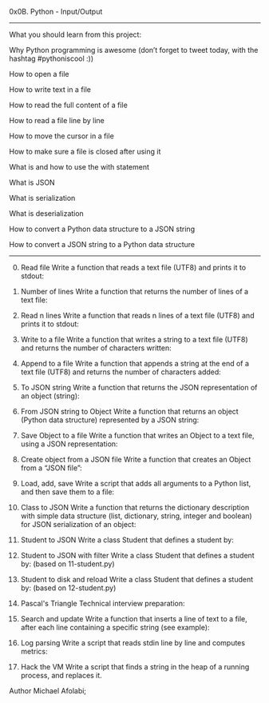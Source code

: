 0x0B. Python - Input/Output


**************************************************************************************************************************************************
What you should learn from this project:

Why Python programming is awesome (don’t forget to tweet today, with the hashtag #pythoniscool :))


How to open a file


How to write text in a file


How to read the full content of a file


How to read a file line by line


How to move the cursor in a file



How to make sure a file is closed after using it


What is and how to use the with statement



What is JSON


What is serialization



What is deserialization



How to convert a Python data structure to a JSON string



How to convert a JSON string to a Python data structure

*****************************************************************************************************************************************************



0. Read file
Write a function that reads a text file (UTF8) and prints it to stdout:




1. Number of lines
Write a function that returns the number of lines of a text file:



2. Read n lines
Write a function that reads n lines of a text file (UTF8) and prints it to stdout:



3. Write to a file
Write a function that writes a string to a text file (UTF8) and returns the number of characters written:




4. Append to a file
Write a function that appends a string at the end of a text file (UTF8) and returns the number of characters added:



5. To JSON string
Write a function that returns the JSON representation of an object (string):



6. From JSON string to Object
Write a function that returns an object (Python data structure) represented by a JSON string:





7. Save Object to a file
Write a function that writes an Object to a text file, using a JSON representation:





8. Create object from a JSON file
Write a function that creates an Object from a “JSON file”:



9. Load, add, save
Write a script that adds all arguments to a Python list, and then save them to a file:



10. Class to JSON
Write a function that returns the dictionary description with simple data structure (list, dictionary, string, integer and boolean) for JSON serialization of an object:




11. Student to JSON
Write a class Student that defines a student by:



12. Student to JSON with filter
Write a class Student that defines a student by: (based on 11-student.py)


13. Student to disk and reload
Write a class Student that defines a student by: (based on 12-student.py)



14. Pascal's Triangle
Technical interview preparation:



15. Search and update
Write a function that inserts a line of text to a file, after each line containing a specific string (see example):



16. Log parsing
Write a script that reads stdin line by line and computes metrics:


17. Hack the VM
Write a script that finds a string in the heap of a running process, and replaces it.




Author
Michael Afolabi;
